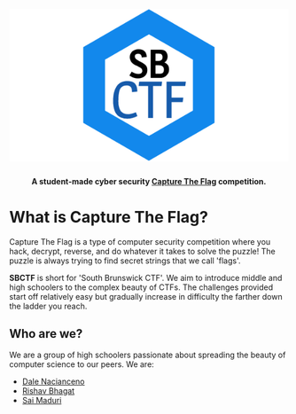 <h1 align="center">
	<br>
	<img src="https://raw.githubusercontent.com/DaleNaci/SBCTF/master/images/logo.png" alt="SBCTF">
	<br>
</h1>

<h4 align="center">A student-made cyber security <a href="https://en.wikipedia.org/wiki/Capture_the_flag#Computer_security" target="_blank">Capture The Flag</a> competition.</h4>

<h1>What is Capture The Flag?</h1>

<p>Capture The Flag is a type of computer security competition where you hack, decrypt, reverse, and do whatever it takes to solve the puzzle! The puzzle is always trying to find secret strings that we call 'flags'.</p>

<p><b>SBCTF</b> is short for 'South Brunswick CTF'. We aim to introduce middle and high schoolers to the complex beauty of CTFs. The challenges provided start off relatively easy but gradually increase in difficulty the farther down the ladder you reach.</p>

<h2>Who are we?</h2>

<p>We are a group of high schoolers passionate about spreading the beauty of computer science to our peers. We are:</p>

<ul>
	<li><a href="https://github.com/DaleNaci">Dale Nacianceno</a></li>
	<li><a href="https://github.com/rishavb123">Rishav Bhagat</a></li>
	<li><a href="https://github.com/saimaduri">Sai Maduri</a></li>
</ul>
